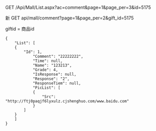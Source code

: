 GET /Api/Mall/List.aspx?ac=comment&page=1&page_per=3&id=5175

新 GET api/mall/comment?page=1&page_per=2&gift_id=5175

giftid = 商品id

```
{
    "List": [
    {
        "Id": 1,
            "Comment": "22222222",
            "Time": null,
            "Name": "123213",
            "Grade": 4,
            "IsResponse": null,
            "Response": "2",
            "ResponseTiem": null,
            "PicList": [
            {
                "Src": "http://ftj0paqjf6lyxulz.cjshenghuo.com/www.baidu.com"
            }
        ]
    }
    ]
}

```
